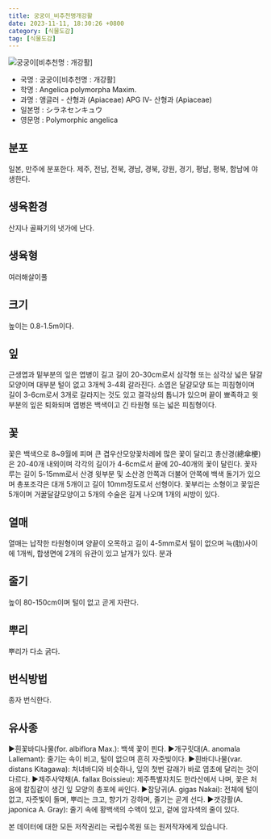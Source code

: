 ```yaml
---
title: 궁궁이_비추천명개강활
date: 2023-11-11, 18:30:26 +0800
category: [식물도감]
tag: [식물도감]
---
```




![궁궁이[비추천명 : 개강활]](http://www.nature.go.kr/fileUpload/plants/basic/Umbelliferae/Angelica/7325/7325_1_th2.jpg)
- 국명 : 궁궁이[비추천명 : 개강활]
- 학명 : Angelica polymorpha Maxim.
- 과명 : 앵글러 - 산형과 (Apiaceae) APG Ⅳ- 산형과 (Apiaceae)
- 일본명 : シラネセンキュウ
- 영문명 : Polymorphic angelica


## 분포
일본, 만주에 분포한다. 제주, 전남, 전북, 경남, 경북, 강원, 경기, 평남, 평북, 함남에 야생한다.
## 생육환경
산지나 골짜기의 냇가에 난다.
## 생육형
여러해살이풀
## 크기
높이는 0.8-1.5m이다.
## 잎
근생엽과 밑부분의 잎은 엽병이 길고 길이 20-30cm로서 삼각형 또는 삼각상 넓은 달걀모양이며 대부분 털이 없고 3개씩 3-4회 갈라진다. 소엽은 달걀모양 또는 피침형이며 길이 3-6cm로서 3개로 갈라지는 것도 있고 결각상의 톱니가 있으며 끝이 뾰족하고 윗부분의 잎은 퇴화되며 엽병은 백색이고 긴 타원형 또는 넓은 피침형이다.
## 꽃
꽃은 백색으로 8~9월에 피며 큰 겹우산모양꽃차례에 많은 꽃이 달리고 총산경(總傘梗)은 20-40개 내외이며 각각의 길이가 4-6cm로서 끝에 20-40개의 꽃이 달린다. 꽃자루는 길이 5-15mm로서 산경 윗부분 및 소산경 안쪽과 더불어 안쪽에 백색 돌기가 있으며 총포조각은 대개 5개이고 길이 10mm정도로서 선형이다. 꽃부리는 소형이고 꽃잎은 5개이며 거꿀달걀모양이고 5개의 수술은 길게 나오며 1개의 씨방이 있다.
## 열매
열매는 납작한 타원형이며 양끝이 오목하고 길이 4-5mm로서 털이 없으며 늑(肋)사이에 1개씩, 합생면에 2개의 유관이 있고 날개가 있다. 분과
## 줄기
높이 80-150cm이며 털이 없고 곧게 자란다.
## 뿌리
뿌리가 다소 굵다.
## 번식방법
종자 번식한다.
## 유사종
▶흰꽃바디나물(for. albiflora Max.): 백색 꽃이 핀다.▶개구릿대(A. anomala Lallemant): 줄기는 속이 비고, 털이 없으며 흔히 자줏빛이다. ▶흰바디나물(var. distans Kitagawa): 처녀바디와 비슷하나, 잎의 첫번 갈래가 바로 엽초에 달리는 것이 다르다.▶제주사약채(A. fallax Boissieu): 제주특별자치도 한라산에서 나며, 꽃은 처음에 칼집같이 생긴 잎 모양의 총포에 싸인다.▶참당귀(A. gigas Nakai): 전체에 털이 없고, 자줏빛이 돌며, 뿌리는 크고, 향기가 강하며, 줄기는 곧게 선다. ▶갯강활(A. japonica A. Gray): 줄기 속에 황백색의 수액이 있고, 겉에 암자색의 줄이 있다. 






본 데이터에 대한 모든 저작권리는 국립수목원 또는 원저작자에게 있습니다.
